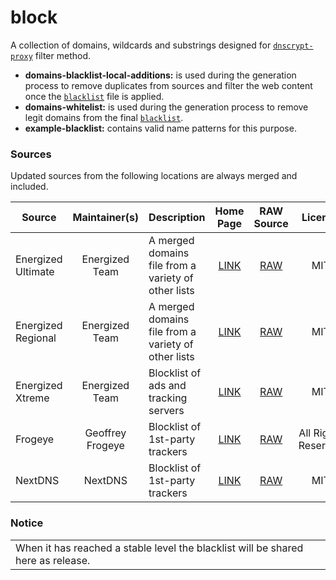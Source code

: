 # block

A collection of domains, wildcards and substrings designed for [`dnscrypt-proxy`](https://github.com/DNSCrypt/dnscrypt-proxy) filter method.

- __domains-blacklist-local-additions:__ is used during the generation process to remove duplicates from sources and filter the web content once the [`blacklist`](https://git.nixnet.xyz/quindecim/dnscrypt-proxy-android/src/branch/master/config/blacklist.txt) file is applied.
- __domains-whitelist:__ is used during the generation process to remove legit domains from the final [`blacklist`](https://git.nixnet.xyz/quindecim/dnscrypt-proxy-android/src/branch/master/config/blacklist.txt).
- __example-blacklist:__ contains valid name patterns for this purpose.

### Sources

Updated sources from the following locations are always merged and included.

| Source | Maintainer(s) | Description | Home Page | RAW Source | License |
|--------|:-------------:|-------------|:---------:|:----------:|:-------:|
Energized Ultimate | Energized Team | A merged domains file from a variety of other lists  | [LINK](https://app.energized.pro/) | [RAW](https://block.energized.pro/ultimate/formats/domains.txt) | MIT |
Energized Regional | Energized Team | A merged domains file from a variety of other lists  | [LINK](https://app.energized.pro/) | [RAW](https://block.energized.pro/extensions/regional/formats/domains.txt) | MIT |
Energized Xtreme | Energized Team | Blocklist of ads and tracking servers  | [LINK](https://app.energized.pro/) | [RAW](https://block.energized.pro/extensions/xtreme/formats/domains.txt) | MIT |
Frogeye | Geoffrey Frogeye | Blocklist of 1st-party trackers | [LINK](https://hostfiles.frogeye.fr/) | [RAW](https://hostfiles.frogeye.fr/firstparty-trackers.txt) | All Rights Reserved |
NextDNS | NextDNS | Blocklist of 1st-party trackers | [LINK](https://nextdns.io/) | [RAW](https://raw.githubusercontent.com/nextdns/cname-cloaking-blocklist/master/domains) | MIT |

### Notice

<table>
<tr>
<td>
When it has reached a stable level the blacklist will be shared here as release.
</td>
</tr>
</table>